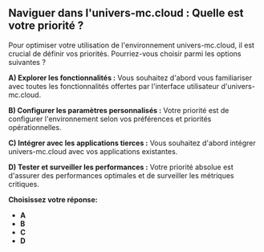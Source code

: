 ##  Naviguer dans l'univers-mc.cloud :  Quelle est votre priorité ?

Pour optimiser votre utilisation de l'environnement univers-mc.cloud, il est crucial de définir vos priorités.  Pourriez-vous choisir parmi les options suivantes ?

**A) Explorer les fonctionnalités :** Vous souhaitez d'abord vous familiariser avec toutes les fonctionnalités offertes par l'interface utilisateur d'univers-mc.cloud.

**B) Configurer les paramètres personnalisés :**  Votre priorité est de configurer l'environnement selon vos préférences et priorités opérationnelles.

**C) Intégrer avec les applications tierces :** Vous souhaitez d'abord intégrer univers-mc.cloud avec vos applications existantes.

**D) Tester et surveiller les performances :** Votre priorité absolue est d'assurer des performances optimales et de surveiller les métriques critiques.



**Choisissez votre réponse:**

* **A** 
* **B**
* **C**
* **D**



  
